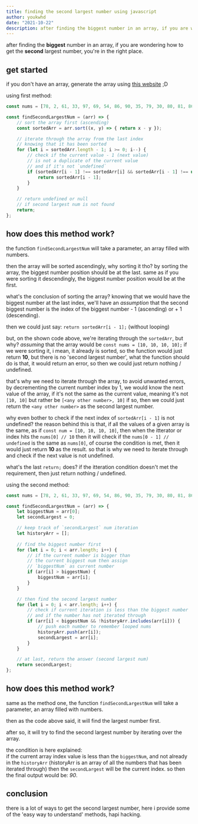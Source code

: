 ```yaml
---
title: finding the second largest number using javascript
author: youkwhd
date: "2021-10-22"
description: after finding the biggest number in an array, if you are wondering how to get the second largest number, then this article might be the one that you're looking for, plus i will explain how it works.
---
```


after finding the **biggest** number in an array, if you are wondering how to get the **second** largest number, you're in the right place.

## get started

if you don't have an array, generate the array using [this website](https://array-generator.netlify.app) ;D

using first method:

```js
const nums = [78, 2, 61, 33, 97, 69, 54, 86, 90, 35, 79, 30, 80, 81, 80, 58, 51, 32, 9, 8, 59, 34, 50];

const findSecondLargestNum = (arr) => {
    // sort the array first (ascending)
    const sortedArr = arr.sort((x, y) => { return x - y });

    // iterate through the array from the last index
    // knowing that it has been sorted
    for (let i = sortedArr.length - 1; i >= 0; i--) {
        // check if the current value - 1 (next value) 
        // is not a duplicate of the current value
        // and if it's not `undefined`
        if (sortedArr[i - 1] !== sortedArr[i] && sortedArr[i - 1] !== undefined) {
            return sortedArr[i - 1];
        }
    }

    // return undefined or null
    // if second largest num is not found
    return; 
};

```

## how does this method work?

the function `findSecondLargestNum` will take a parameter, an array filled with numbers.

then the array will be sorted ascendingly, why sorting it tho? by sorting the array, the biggest number position should be at the last. same as if you were sorting it descendingly, the biggest number position would be at the first. 

what's the conclusion of sorting the array? knowing that we would have the biggest number at the last index, we'll have an *assumption* that the second biggest number is the index of the biggest number - 1 (ascending) or + 1 (descending).

then we could just say: `return sortedArr[i - 1];` (without looping)

but, on the shown code above, we're iterating through the `sortedArr`, but why? *assuming* that the array would be `const nums = [10, 10, 10, 10];` if we were sorting it, i mean, it already is sorted, so the function would just return **10**, but there is no 'second largest number', what the function should do is that, it would return an error, so then we could just return nothing / undefined.

that's why we need to iterate through the array, to avoid unwanted errors, by decrementing the current number index by 1, we would know the next value of the array, if it's not the same as the current value, meaning it's not `[10, 10]` but rather be `[<any other number>, 10]` if so, then we could just return the `<any other number>` as the second largest number.

why even bother to check if the next index of `sortedArr[i - 1]` is not undefined? the reason behind this is that, if all the values of a given array is the same, as if `const num = [10, 10, 10, 10]`, then when the itterator or index hits the `nums[0] // 10` then it will check if the `nums[0 - 1] // undefined` is the same as `nums[0]`, of course the condition is met, then it would just return **10** as the result. so that is why we need to iterate through and check if the next value is not undefined.

what's the last `return;` does? if the itteration condition doesn't met the requirement, then just return nothing / undefined.

using the second method:

```js
const nums = [78, 2, 61, 33, 97, 69, 54, 86, 90, 35, 79, 30, 80, 81, 80, 58, 51, 32, 9, 8, 59, 34, 50];

const findSecondLargestNum = (arr) => {
    let biggestNum = arr[0];
    let secondLargest = 0;

    // keep track of `secondLargest` num iteration
    let historyArr = [];
    
    // find the biggest number first
    for (let i = 0; i < arr.length; i++) {
        // if the current number is bigger than
        // the current biggest num then assign
        // `biggestNum` as current number
        if (arr[i] > biggestNum) {
            biggestNum = arr[i];
        }
    }

    // then find the second largest number
    for (let i = 0; i < arr.length; i++) {
        // check if current iteration is less than the biggest number
        // and if the number has not iterated through
        if (arr[i] < biggestNum && !historyArr.includes(arr[i])) {
            // push each number to remember looped nums 
            historyArr.push(arr[i]);
            secondLargest = arr[i];
        }
    }

    // at last, return the answer (second largest num)
    return secondLargest;
};
```

## how does this method work?

same as the method one, the function `findSecondLargestNum` will take a parameter, an array filled with numbers.

then as the code above said, it will find the largest number first.

after so, it will try to find the second largest number by iterating over the array.

the condition is here explained:  
if the current array index value is less than the `biggestNum`, and not already in the `historyArr` (historyArr is an array of all the numbers that has been iterated through) then the `secondLargest` will be the current index. so then the final output would be: *90*.

## conclusion

there is a lot of ways to get the second largest number, here i provide some of the 'easy way to understand' methods, hapi hacking.